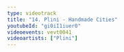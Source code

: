```yaml
---
type: videotrack
title: "14. Plini - Handmade Cities"
youtubeId: "gi0iI1iuer0"
videoevents: vevt0041
videoartists: ["Plini"]
---
```

